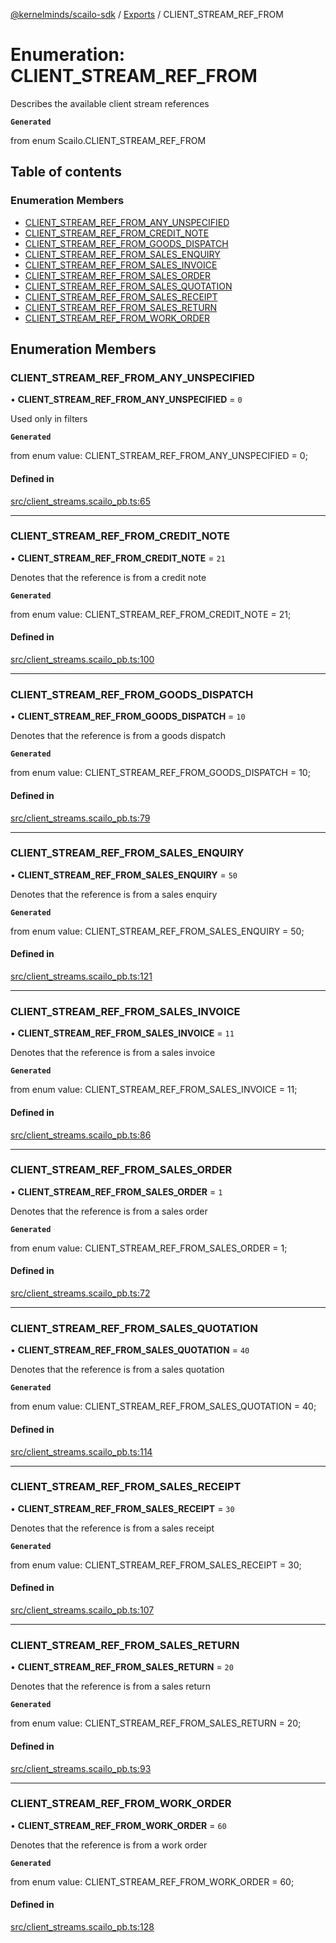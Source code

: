 [@kernelminds/scailo-sdk](../README.md) / [Exports](../modules.md) / CLIENT\_STREAM\_REF\_FROM

# Enumeration: CLIENT\_STREAM\_REF\_FROM

Describes the available client stream references

**`Generated`**

from enum Scailo.CLIENT_STREAM_REF_FROM

## Table of contents

### Enumeration Members

- [CLIENT\_STREAM\_REF\_FROM\_ANY\_UNSPECIFIED](CLIENT_STREAM_REF_FROM.md#client_stream_ref_from_any_unspecified)
- [CLIENT\_STREAM\_REF\_FROM\_CREDIT\_NOTE](CLIENT_STREAM_REF_FROM.md#client_stream_ref_from_credit_note)
- [CLIENT\_STREAM\_REF\_FROM\_GOODS\_DISPATCH](CLIENT_STREAM_REF_FROM.md#client_stream_ref_from_goods_dispatch)
- [CLIENT\_STREAM\_REF\_FROM\_SALES\_ENQUIRY](CLIENT_STREAM_REF_FROM.md#client_stream_ref_from_sales_enquiry)
- [CLIENT\_STREAM\_REF\_FROM\_SALES\_INVOICE](CLIENT_STREAM_REF_FROM.md#client_stream_ref_from_sales_invoice)
- [CLIENT\_STREAM\_REF\_FROM\_SALES\_ORDER](CLIENT_STREAM_REF_FROM.md#client_stream_ref_from_sales_order)
- [CLIENT\_STREAM\_REF\_FROM\_SALES\_QUOTATION](CLIENT_STREAM_REF_FROM.md#client_stream_ref_from_sales_quotation)
- [CLIENT\_STREAM\_REF\_FROM\_SALES\_RECEIPT](CLIENT_STREAM_REF_FROM.md#client_stream_ref_from_sales_receipt)
- [CLIENT\_STREAM\_REF\_FROM\_SALES\_RETURN](CLIENT_STREAM_REF_FROM.md#client_stream_ref_from_sales_return)
- [CLIENT\_STREAM\_REF\_FROM\_WORK\_ORDER](CLIENT_STREAM_REF_FROM.md#client_stream_ref_from_work_order)

## Enumeration Members

### CLIENT\_STREAM\_REF\_FROM\_ANY\_UNSPECIFIED

• **CLIENT\_STREAM\_REF\_FROM\_ANY\_UNSPECIFIED** = ``0``

Used only in filters

**`Generated`**

from enum value: CLIENT_STREAM_REF_FROM_ANY_UNSPECIFIED = 0;

#### Defined in

[src/client_streams.scailo_pb.ts:65](https://github.com/scailo/ts-sdk/blob/c10a36b57201dfa5903d4b53efa1e62aa6208936/src/client_streams.scailo_pb.ts#L65)

___

### CLIENT\_STREAM\_REF\_FROM\_CREDIT\_NOTE

• **CLIENT\_STREAM\_REF\_FROM\_CREDIT\_NOTE** = ``21``

Denotes that the reference is from a credit note

**`Generated`**

from enum value: CLIENT_STREAM_REF_FROM_CREDIT_NOTE = 21;

#### Defined in

[src/client_streams.scailo_pb.ts:100](https://github.com/scailo/ts-sdk/blob/c10a36b57201dfa5903d4b53efa1e62aa6208936/src/client_streams.scailo_pb.ts#L100)

___

### CLIENT\_STREAM\_REF\_FROM\_GOODS\_DISPATCH

• **CLIENT\_STREAM\_REF\_FROM\_GOODS\_DISPATCH** = ``10``

Denotes that the reference is from a goods dispatch

**`Generated`**

from enum value: CLIENT_STREAM_REF_FROM_GOODS_DISPATCH = 10;

#### Defined in

[src/client_streams.scailo_pb.ts:79](https://github.com/scailo/ts-sdk/blob/c10a36b57201dfa5903d4b53efa1e62aa6208936/src/client_streams.scailo_pb.ts#L79)

___

### CLIENT\_STREAM\_REF\_FROM\_SALES\_ENQUIRY

• **CLIENT\_STREAM\_REF\_FROM\_SALES\_ENQUIRY** = ``50``

Denotes that the reference is from a sales enquiry

**`Generated`**

from enum value: CLIENT_STREAM_REF_FROM_SALES_ENQUIRY = 50;

#### Defined in

[src/client_streams.scailo_pb.ts:121](https://github.com/scailo/ts-sdk/blob/c10a36b57201dfa5903d4b53efa1e62aa6208936/src/client_streams.scailo_pb.ts#L121)

___

### CLIENT\_STREAM\_REF\_FROM\_SALES\_INVOICE

• **CLIENT\_STREAM\_REF\_FROM\_SALES\_INVOICE** = ``11``

Denotes that the reference is from a sales invoice

**`Generated`**

from enum value: CLIENT_STREAM_REF_FROM_SALES_INVOICE = 11;

#### Defined in

[src/client_streams.scailo_pb.ts:86](https://github.com/scailo/ts-sdk/blob/c10a36b57201dfa5903d4b53efa1e62aa6208936/src/client_streams.scailo_pb.ts#L86)

___

### CLIENT\_STREAM\_REF\_FROM\_SALES\_ORDER

• **CLIENT\_STREAM\_REF\_FROM\_SALES\_ORDER** = ``1``

Denotes that the reference is from a sales order

**`Generated`**

from enum value: CLIENT_STREAM_REF_FROM_SALES_ORDER = 1;

#### Defined in

[src/client_streams.scailo_pb.ts:72](https://github.com/scailo/ts-sdk/blob/c10a36b57201dfa5903d4b53efa1e62aa6208936/src/client_streams.scailo_pb.ts#L72)

___

### CLIENT\_STREAM\_REF\_FROM\_SALES\_QUOTATION

• **CLIENT\_STREAM\_REF\_FROM\_SALES\_QUOTATION** = ``40``

Denotes that the reference is from a sales quotation

**`Generated`**

from enum value: CLIENT_STREAM_REF_FROM_SALES_QUOTATION = 40;

#### Defined in

[src/client_streams.scailo_pb.ts:114](https://github.com/scailo/ts-sdk/blob/c10a36b57201dfa5903d4b53efa1e62aa6208936/src/client_streams.scailo_pb.ts#L114)

___

### CLIENT\_STREAM\_REF\_FROM\_SALES\_RECEIPT

• **CLIENT\_STREAM\_REF\_FROM\_SALES\_RECEIPT** = ``30``

Denotes that the reference is from a sales receipt

**`Generated`**

from enum value: CLIENT_STREAM_REF_FROM_SALES_RECEIPT = 30;

#### Defined in

[src/client_streams.scailo_pb.ts:107](https://github.com/scailo/ts-sdk/blob/c10a36b57201dfa5903d4b53efa1e62aa6208936/src/client_streams.scailo_pb.ts#L107)

___

### CLIENT\_STREAM\_REF\_FROM\_SALES\_RETURN

• **CLIENT\_STREAM\_REF\_FROM\_SALES\_RETURN** = ``20``

Denotes that the reference is from a sales return

**`Generated`**

from enum value: CLIENT_STREAM_REF_FROM_SALES_RETURN = 20;

#### Defined in

[src/client_streams.scailo_pb.ts:93](https://github.com/scailo/ts-sdk/blob/c10a36b57201dfa5903d4b53efa1e62aa6208936/src/client_streams.scailo_pb.ts#L93)

___

### CLIENT\_STREAM\_REF\_FROM\_WORK\_ORDER

• **CLIENT\_STREAM\_REF\_FROM\_WORK\_ORDER** = ``60``

Denotes that the reference is from a work order

**`Generated`**

from enum value: CLIENT_STREAM_REF_FROM_WORK_ORDER = 60;

#### Defined in

[src/client_streams.scailo_pb.ts:128](https://github.com/scailo/ts-sdk/blob/c10a36b57201dfa5903d4b53efa1e62aa6208936/src/client_streams.scailo_pb.ts#L128)
